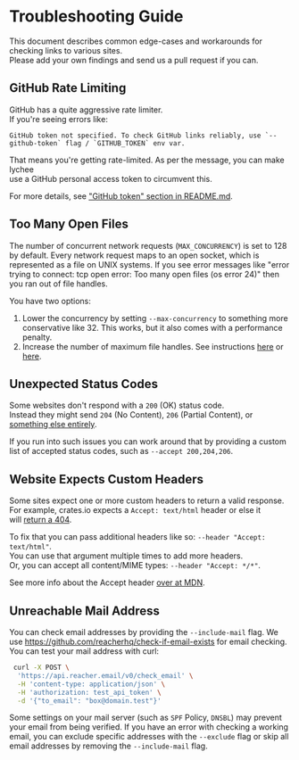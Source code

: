 # Troubleshooting Guide

This document describes common edge-cases and workarounds for checking links to various sites. \
Please add your own findings and send us a pull request if you can.

## GitHub Rate Limiting

GitHub has a quite aggressive rate limiter. \
If you're seeing errors like:

```
GitHub token not specified. To check GitHub links reliably, use `--github-token` flag / `GITHUB_TOKEN` env var.
```

That means you're getting rate-limited. As per the message, you can make lychee \
use a GitHub personal access token to circumvent this.

For more details, see ["GitHub token" section in README.md](https://github.com/lycheeverse/lychee#github-token).

## Too Many Open Files

The number of concurrent network requests (`MAX_CONCURRENCY`) is set to 128 by default.
Every network request maps to an open socket, which is represented as a file on UNIX systems.
If you see error messages like "error trying to connect: tcp open error: Too
many open files (os error 24)" then you ran out of file handles.

You have two options:

1. Lower the concurrency by setting `--max-concurrency` to something more
   conservative like 32. This works, but it also comes with a performance
   penalty.
2. Increase the number of maximum file handles. See instructions
   [here](https://web.archive.org/web/20241127024709/https://wilsonmar.github.io/maximum-limits/) or
   [here](https://synthomat.de/blog/2020/01/increasing-the-file-descriptor-limit-on-macos/).

## Unexpected Status Codes

Some websites don't respond with a `200` (OK) status code. \
Instead they might send `204` (No Content), `206` (Partial Content), or
[something else entirely](https://developer.mozilla.org/en-US/docs/Web/HTTP/Status/418).

If you run into such issues you can work around that by providing a custom \
list of accepted status codes, such as `--accept 200,204,206`.

## Website Expects Custom Headers

Some sites expect one or more custom headers to return a valid response. \
For example, crates.io expects a `Accept: text/html` header or else it \
will [return a 404](https://github.com/rust-lang/crates.io/issues/788).

To fix that you can pass additional headers like so: `--header "Accept: text/html"`. \
You can use that argument multiple times to add more headers. \
Or, you can accept all content/MIME types: `--header "Accept: */*"`.

See more info about the Accept header
[over at MDN](https://developer.mozilla.org/en-US/docs/Web/HTTP/Headers/Accept).

## Unreachable Mail Address

You can check email addresses by providing the `--include-mail` flag.
We use https://github.com/reacherhq/check-if-email-exists for email checking.
You can test your mail address with curl:

```bash
 curl -X POST \
  'https://api.reacher.email/v0/check_email' \
  -H 'content-type: application/json' \
  -H 'authorization: test_api_token' \
  -d '{"to_email": "box@domain.test"}'
```

Some settings on your mail server (such as `SPF` Policy, `DNSBL`) may prevent
your email from being verified. If you have an error with checking a working
email, you can exclude specific addresses with the `--exclude` flag or skip
all email addresses by removing the `--include-mail` flag.
